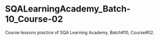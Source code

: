# SQALearningAcademy_Batch-10_Course-02
Course lessons practice of SQA Learning Academy, Batch#10, Course#02.
